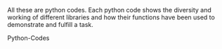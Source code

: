 All these are python codes. Each python code shows the diversity and working of different libraries and how their functions have been used to demonstrate and fulfill a task.

 Python-Codes
